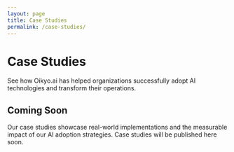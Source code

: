 ```yaml
---
layout: page
title: Case Studies
permalink: /case-studies/
---
```


# Case Studies

See how Oikyo.ai has helped organizations successfully adopt AI technologies and transform their operations.

## Coming Soon

Our case studies showcase real-world implementations and the measurable impact of our AI adoption strategies. Case studies will be published here soon.
